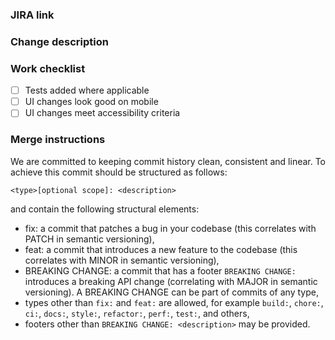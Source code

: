 ### JIRA link



### Change description



### Work checklist

- [ ] Tests added where applicable
- [ ] UI changes look good on mobile
- [ ] UI changes meet accessibility criteria

### Merge instructions

We are committed to keeping commit history clean, consistent and linear. To achieve this commit should be structured as follows:

```
<type>[optional scope]: <description>
```

and contain the following structural elements:

- fix: a commit that patches a bug in your codebase (this correlates with PATCH in semantic versioning),
- feat: a commit that introduces a new feature to the codebase (this correlates with MINOR in semantic versioning),
- BREAKING CHANGE: a commit that has a footer `BREAKING CHANGE:` introduces a breaking API change (correlating with MAJOR in semantic versioning). A BREAKING CHANGE can be part of commits of any type,
- types other than `fix:` and `feat:` are allowed, for example `build:`, `chore:`, `ci:`, `docs:`, `style:`, `refactor:`, `perf:`, `test:`, and others,
- footers other than `BREAKING CHANGE: <description>` may be provided.